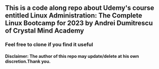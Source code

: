 ## This is a code along repo about Udemy's course entitled Linux Administration: The Complete Linux Bootcamp for 2023 by Andrei Dumitrescu of Crystal Mind Academy

### Feel free to clone if you find it useful
#### Disclaimer: The author of this repo may update/delete at his own discretion.Thank you.

